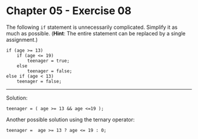 # Chapter 05 - Exercise 08

The following `if` statement is unnecessarily complicated. Simplify it as much as possible. (__Hint__: The entire statement can be replaced by a single assignment.)

```
if (age >= 13)
    if (age <= 19)
        teenager = true;
    else
        teenager = false;
else if (age < 13)
    teenager = false;
```

---

Solution:  

`teenager = ( age >= 13 && age <=19 );`

Another possible solution using the ternary operator:  

`teenager =  age >= 13 ? age <= 19 : 0;`
